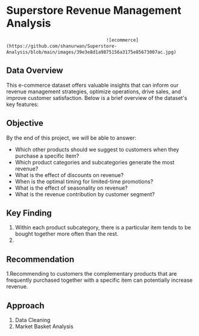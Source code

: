 # Superstore Revenue Management Analysis

                                         ![ecommerce](https://github.com/shanurwan/Superstore-Analysis/blob/main/images/39e3e8d1a9875156a3175e85673007ac.jpg)

## Data Overview
This e-commerce dataset offers valuable insights that can inform our revenue management strategies, optimize operations, drive sales, and improve customer satisfaction. Below is a brief overview of the dataset's key features:

## Objective
By the end of this project, we will be able to answer:
- Which other products should we suggest to customers when they purchase a specific item?
- Which product categories and subcategories generate the most revenue?
- What is the effect of discounts on revenue?
- When is the optimal timing for limited-time promotions?
- What is the effect of seasonality on revenue?
- What is the revenue contribution by customer segment?
  
## Key Finding
1. Within each product subcategory, there is a particular item tends to be bought together more often than the rest.
2.

## Recommendation
1.Recommending to customers the complementary products that are frequently purchased together with a specific item can potentially increase revenue.


## Approach
1. Data Cleaning
2. Market Basket Analysis

 
